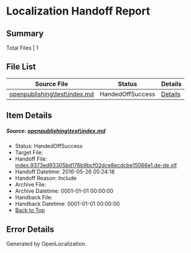 # <a name='report-top'></a> Localization Handoff Report

## Summary
 Total Files | 1

## File List
 Source File | Status | Details 
 ----------- | ------ | ------- 
 [openpublishing\test\index.md](https://github.com/Microsoft/openpublishing-test/blob/52d9d782bbf86a59e60cd5096255dd8dfbcb00be/openpublishing/test/index.md) | HandedOffSuccess | [Details](#71d9704d86ada84c584fe97588e133994970c36141)

## Item Details
##### <a name='71d9704d86ada84c584fe97588e133994970c36141'></a> Source: [openpublishing\test\index.md](https://github.com/Microsoft/openpublishing-test/blob/52d9d782bbf86a59e60cd5096255dd8dfbcb00be/openpublishing/test/index.md)
* Status: HandedOffSuccess
* Target File: 
* Handoff File: [index.9373ed93305bd176b9bcf02dce8ecdcbe15066e1.de-de.xlf](https://github.com/openpublish/openpublishing-handoff-test/blob/e8f244120f28e2714825d59105dd52bde6bf26e8/ol-handoff/openpublish/openpublishing-test.de-de/master/index.9373ed93305bd176b9bcf02dce8ecdcbe15066e1.de-de.xlf)
* Handoff Datetime: 2016-05-26 05:24:18
* Handoff Reason: Include
* Archive File: 
* Archive Datetime: 0001-01-01 00:00:00
* Handback File: 
* Handback Datetime: 0001-01-01 00:00:00
* [Back to Top](#report-top)


## Error Details

Generated by OpenLocalization.
